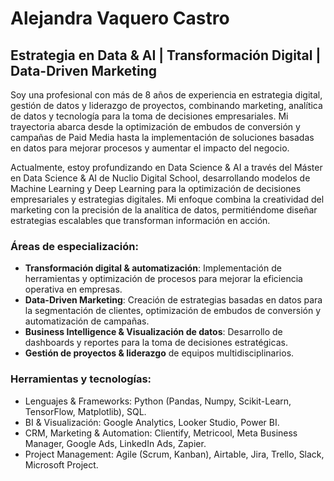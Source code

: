 # Alejandra Vaquero Castro
## Estrategia en Data & AI | Transformación Digital | Data-Driven Marketing

Soy una profesional con más de 8 años de experiencia en estrategia digital, gestión de datos y liderazgo de proyectos, combinando marketing, analítica de datos y tecnología para la toma de decisiones empresariales. Mi trayectoria abarca desde la optimización de embudos de conversión y campañas de Paid Media hasta la implementación de soluciones basadas en datos para mejorar procesos y aumentar el impacto del negocio.

Actualmente, estoy profundizando en Data Science & AI a través del Máster en Data Science & AI de Nuclio Digital School, desarrollando modelos de Machine Learning y Deep Learning para la optimización de decisiones empresariales y estrategias digitales. Mi enfoque combina la creatividad del marketing con la precisión de la analítica de datos, permitiéndome diseñar estrategias escalables que transforman información en acción.

### Áreas de especialización:
- **Transformación digital & automatización**: Implementación de herramientas y optimización de procesos para mejorar la eficiencia operativa en empresas.
- **Data-Driven Marketing**: Creación de estrategias basadas en datos para la segmentación de clientes, optimización de embudos de conversión y automatización de campañas.
- **Business Intelligence & Visualización de datos**: Desarrollo de dashboards y reportes para la toma de decisiones estratégicas.
- **Gestión de proyectos & liderazgo** de equipos multidisciplinarios.

### Herramientas y tecnologías:
- Lenguajes & Frameworks: Python (Pandas, Numpy, Scikit-Learn, TensorFlow, Matplotlib), SQL.
- BI & Visualización: Google Analytics, Looker Studio, Power BI.
- CRM, Marketing & Automation: Clientify, Metricool, Meta Business Manager, Google Ads, LinkedIn Ads, Zapier.
- Project Management: Agile (Scrum, Kanban), Airtable, Jira, Trello, Slack, Microsoft Project.
